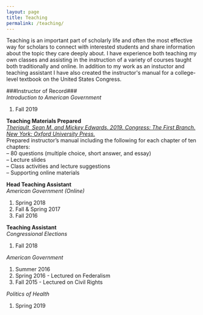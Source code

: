 ```yaml
---
layout: page
title: Teaching
permalink: /teaching/
---
```

Teaching is an important part of scholarly life and often the most effective way for scholars to connect with interested students and share information about the topic they care deeply about. I have experience both teaching my own classes and assisting in the instruction of a variety of courses taught both traditionally and online. In addition to my work as an instuctor and teaching assistant I have also created the instructor's manual for a college-level textbook on the United States Congress.

###Instructor of Record###<br>
*Introduction to American Government*<br>
1. Fall 2019 <br>

**Teaching Materials Prepared**<br>
*[Theriault, Sean M. and Mickey Edwards. 2019. Congress: The First Branch. New York: Oxford University Press.](https://global.oup.com/ushe/product/congress-9780199811304?cc=us&lang=en&)*<br>
Prepared instructor’s manual including the following for each chapter of ten chapters:<br>
– 80 questions (multiple choice, short answer, and essay)<br>
– Lecture slides<br>
– Class activities and lecture suggestions<br>
– Supporting online materials<br>

**Head Teaching Assistant** <br>
*American Government (Online)*<br>
1. Spring 2018 <br>
2. Fall & Spring 2017 <br>
3. Fall 2016 <br>

**Teaching Assistant** <br>
*Congressional Elections*
1. Fall 2018 <br>

*American Government*<br>
1. Summer 2016 <br>
2. Spring 2016 - Lectured on Federalism <br>
3. Fall 2015 - Lectured on Civil Rights <br>

*Politics of Health*
1. Spring 2019 <br>
